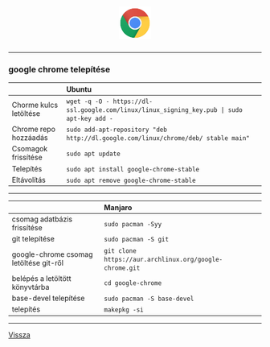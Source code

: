 <h1 align="center">
<img src="../.pictures/chrome.png" alt="chrome" width=64 />
</h1>

---

### google chrome telepítése

|     | Ubuntu |
| :-- | :----- |
| Chorme kulcs letöltése | ```wget -q -O - https://dl-ssl.google.com/linux/linux_signing_key.pub \| sudo apt-key add -``` |
| Chrome repo hozzáadás | ```sudo add-apt-repository "deb http://dl.google.com/linux/chrome/deb/ stable main"``` |
| Csomagok frissítése | ```sudo apt update``` |
| Telepítés | ```sudo apt install google-chrome-stable``` |
| Eltávolítás | ```sudo apt remove google-chrome-stable``` |

---

|     | Manjaro |
| :-- | :------ |
| csomag adatbázis frissítése | ```sudo pacman -Syy``` |
| git telepítése | ```sudo pacman -S git``` |
| google-chrome csomag letöltése git-ről | ```git clone https://aur.archlinux.org/google-chrome.git``` |
| belépés a letöltött könyvtárba | ```cd google-chrome``` |
| base-devel telepítése | ```sudo pacman -S base-devel``` |
| telepítés | ```makepkg -si``` |

---

[Vissza](../README.md)
